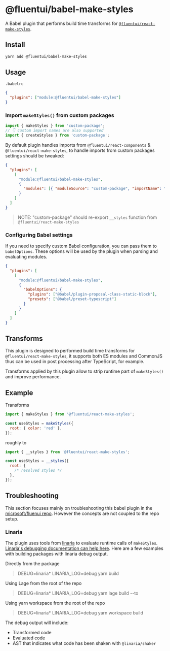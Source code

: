 # @fluentui/babel-make-styles

A Babel plugin that performs build time transforms for [`@fluentui/react-make-styles`](../react-make-styles).

## Install

```bash
yarn add @fluentui/babel-make-styles
```

## Usage

`.babelrc`

```json
{
  "plugins": ["module:@fluentui/babel-make-styles"]
}
```

### Import `makeStyles()` from custom packages

```js
import { makeStyles } from 'custom-package';
// 👇 custom import names are also supported
import { createStyles } from 'custom-package';
```

By default plugin handles imports from `@fluentui/react-components` & `@fluentui/react-make-styles`, to handle imports from custom packages settings should be tweaked:

```json
{
  "plugins": [
    [
      "module:@fluentui/babel-make-styles",
      {
        "modules": [{ "moduleSource": "custom-package", "importName": "makeStyles" }]
      }
    ]
  ]
}
```

> NOTE: "custom-package" should re-export `__styles` function from `@fluentui/react-make-styles`

### Configuring Babel settings

If you need to specify custom Babel configuration, you can pass them to `babelOptions`. These options will be used by the plugin when parsing and evaluating modules.

```json
{
  "plugins": [
    [
      "module:@fluentui/babel-make-styles",
      {
        "babelOptions": {
          "plugins": ["@babel/plugin-proposal-class-static-block"],
          "presets": ["@babel/preset-typescript"]
        }
      }
    ]
  ]
}
```

## Transforms

This plugin is designed to performed build time transforms for `@fluentui/react-make-styles`, it supports both ES modules and CommonJS thus can be used in post processing after TypeScript, for example.

Transforms applied by this plugin allow to strip runtime part of `makeStyles()` and improve performance.

## Example

Transforms

```js
import { makeStyles } from '@fluentui/react-make-styles';

const useStyles = makeStyles({
  root: { color: 'red' },
});
```

roughly to

```js
import { __styles } from '@fluentui/react-make-styles';

const useStyles = __styles({
  root: {
    /* resolved styles */
  },
});
```

## Troubleshooting

This section focuses mainly on troubleshooting this babel plugin in the [microsoft/fluenui repo](https://github.com/microsoft/fluentui).
However the concepts are not coupled to the repo setup.

### Linaria

The plugin uses tools from [linaria](https://github.com/callstack/linaria) to evaluate runtime calls of `makeStyles`.
[Linaria's debugging documentation can help here](https://github.com/callstack/linaria/blob/master/CONTRIBUTING.md#debugging-and-deep-dive-into-babel-plugin). Here are a few examples with building packages with linaria debug output.

Directly from the package

> DEBUG=linaria\* LINARIA_LOG=debug yarn build

Using Lage from the root of the repo

> DEBUG=linaria\* LINARIA_LOG=debug yarn lage build --to <package-name>

Using yarn workspace from the root of the repo

> DEBUG=linaria\* LINARIA_LOG=debug yarn workspace <package-name> build

The debug output will include:

- Transformed code
- Evaluated code
- AST that indicates what code has been shaken with `@linaria/shaker`
